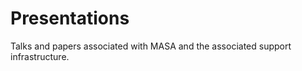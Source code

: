 Presentations
=============

Talks and papers associated with MASA and the associated support infrastructure.
